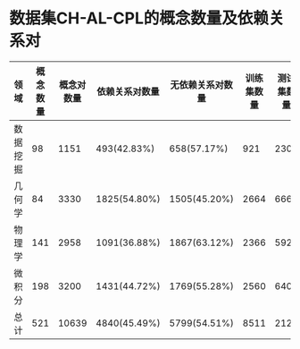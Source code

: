 # 数据集**CH-AL-CPL**的概念数量及依赖关系对

| 领域     | 概念数量 | 概念对数量 | 依赖关系对数量 | 无依赖关系对数量 | 训练集数量 | 测试集数量 |
| -------- | -------- | ---------- | -------------- | ---------------- | ---------- | ---------- |
| 数据挖掘 | 98       | 1151       | 493(42.83%)    | 658(57.17%)      | 921        | 230        |
| 几何学   | 84       | 3330       | 1825(54.80%)   | 1505(45.20%)     | 2664       | 666        |
| 物理学   | 141      | 2958       | 1091(36.88%)   | 1867(63.12%)     | 2366       | 592        |
| 微积分   | 198      | 3200       | 1431(44.72%)   | 1769(55.28%)     | 2560       | 640        |
| 总计     | 521      | 10639      | 4840(45.49%)   | 5799(54.51%)     | 8511       | 2128       |


